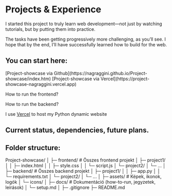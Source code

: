 # Projects & Experience

I started this project to truly learn web development—not just by watching tutorials, but by putting them into practice.

The tasks have been getting progressively more challenging, as you’ll see. I hope that by the end, I’ll have successfully learned how to build for the web.

## You can start here:

<div>
[Project-showcase via Github](https://nagraggini.github.io/Project-showcase/index.htm)  
[Project-showcase via Vercel](https://project-showcase-nagraggini.vercel.app)
</div>

How to run the frontend?

How to run the backend?

I use [Vercel](https://vercel.com) to host my Python dynamic website

## Current status, dependencies, future plans.

## Folder structure:

<div>
Project-showcase/
│
├─ frontend/ # Összes frontend projekt
│ ├─ project1/
│ │ ├─ index.html
│ │ ├─ style.css
│ │ └─ script.js
│ └─ project2/
│ └─ ...
│
├─ backend/ # Összes backend projekt
│ ├─ project1/
│ │ ├─ app.py
│ │ └─ requirements.txt
│ └─ project2/
│ └─ ...
│
├─ assets/ # Képek, ikonok, logók
│ └─ icons/
│
├─ docs/ # Dokumentáció (how-to-run, jegyzetek, leírások)
│ └─ setup.md
│
├─ .gitignore
├─ README.md
</div>
